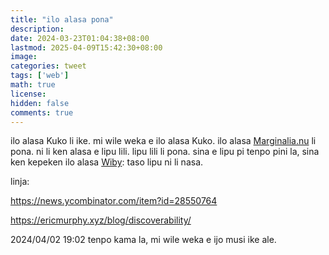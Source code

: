 ```yaml
---
title: "ilo alasa pona"
description: 
date: 2024-03-23T01:04:38+08:00
lastmod: 2025-04-09T15:42:30+08:00
image: 
categories: tweet
tags: ['web']
math: true
license: 
hidden: false
comments: true
---
```


ilo alasa Kuko li ike. mi wile weka e ilo alasa Kuko. ilo alasa [Marginalia.nu](https://search.marginalia.nu) li pona. ni li ken alasa e lipu lili. lipu lili li pona. sina  e lipu pi tenpo pini la, sina ken kepeken ilo alasa [Wiby](https://wiby.org): taso lipu ni li nasa.


linja:

https://news.ycombinator.com/item?id=28550764

https://ericmurphy.xyz/blog/discoverability/

2024/04/02 19:02
tenpo kama la, mi wile weka e ijo musi ike ale.

